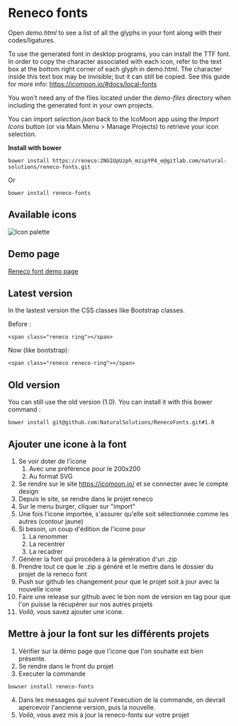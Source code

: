 # Reneco fonts

Open *demo.html* to see a list of all the glyphs in your font along with their 
codes/ligatures.

To use the generated font in desktop programs, you can install the TTF font. In order to copy the character associated with each icon, refer to the text box at the bottom right corner of each glyph in demo.html. The character inside this text box may be invisible; but it can still be copied. See this guide for more info: https://icomoon.io/#docs/local-fonts

You won't need any of the files located under the *demo-files* directory when including the 
generated font in your own projects.

You can import *selection.json* back to the IcoMoon app using the *Import Icons* button (or 
via Main Menu > Manage Projects) to retrieve your icon selection.

**Install with bower**

    bower install https://reneco:2NG1UpUzph_mzipYP4_e@gitlab.com/natural-solutions/reneco-fonts.git
	
Or

	bower install reneco-fonts
	
## Available icons

![Icon palette](http://depot.natural-solutions.eu/github_images/reneco%20font_splash_1.3.png)

## Demo page

[Reneco font demo page](https://natural-solutions.gitlab.io/reneco-fonts/demo.html)

## Latest version

In the lastest version the CSS classes like Bootstrap classes.

Before : 

    <span class="reneco ring"></span>

Now (like bootstrap):

    <span class="reneco reneco-ring"></span>

## Old version

You can still use the old version (1.0). You can install it with this bower command :

    bower install git@github.com:NaturalSolutions/RenecoFonts.git#1.0
    
## Ajouter une icone à la font
1. Se voir doter de l'icone
	1. Avec une préférence pour le 200x200
	2. Au format SVG
2. Se rendre sur le site https://icomoon.io/ et se connecter avec le compte design
3. Depuis le site, se rendre dans le projet reneco
4. Sur le menu burger, cliquer sur "import"
5. Une fois l'icone importée, s'assurer qu'elle soit sélectionnée comme les autres (contour jaune)
6. Si besoin, un coup d'édition de l'icone pour
	1. La renommer
	2. La recentrer
	3. La recadrer
7. Générer la font qui procédera à la génération d'un .zip
8. Prendre tout ce que le .zip a généré et le mettre dans le dossier du projet de la reneco font
9. Push sur github les changement pour que le projet soit à jour avec la nouvelle icone
10. Faire une release sur github avec le bon nom de version en tag pour que l'on puisse la récupérer sur nos autres projets
11. _Voilà_, vous savez ajouter une icone.

## Mettre à jour la font sur les différents projets
1. Vérifier sur la démo page que l'icone que l'on souhaite est bien présente.
2. Se rendre dans le front du projet
3. Executer la commande
```
bowser install reneco-fonts
```
4. Dans les messages qui suivent l'execution de la commande, on devrait apercevoir l'ancienne version, puis la nouvelle.
5. _Voilà_, vous avez mis à jour la reneco-fonts sur votre projet
